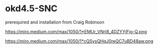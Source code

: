 # okd4.5-SNC
prerequired and installation from Craig Robinson


https://miro.medium.com/max/1050/1*EMUr_VNrl8_4DZYYjFjg-Q.png

https://miro.medium.com/max/1050/1*cQSysQHqJ0reQC7uBD48aw.png

